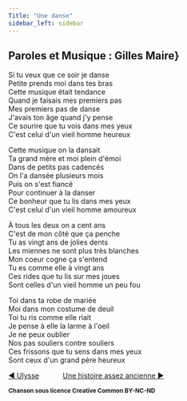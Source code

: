 ```yaml
---
Title: "Une danse"
sidebar_left: sidebar
---
```


## Paroles et Musique : Gilles Maire}
  
Si tu veux que ce soir je danse  
Petite prends moi dans tes bras  
Cette musique était tendance  
Quand je faisais mes premiers pas  
Mes premiers pas de danse  
J'avais ton âge quand j'y pense  
Ce sourire que tu vois dans mes yeux  
C'est celui d'un vieil homme heureux  
  
Cette musique on la dansait  
Ta grand mère et moi plein d'émoi  
Dans de petits pas cadencés  
On l'a dansée plusieurs mois  
Puis on s'est fiancé  
Pour continuer à la danser  
Ce bonheur que tu lis dans mes yeux  
C'est celui d'un vieil homme amoureux  
  
À tous les deux on a cent ans  
C'est de mon côté que ça penche  
Tu as vingt ans de jolies dents  
Les miennes ne sont plus très blanches  
Mon coeur cogne ça s'entend  
Tu es comme elle à vingt ans  
Ces rides que tu lis sur mes joues  
Sont celles d'un vieil homme un peu fou  
  
Toi dans ta robe de mariée  
Moi dans mon costume de deuil  
Toi tu ris comme elle riait  
Je pense à elle la larme à l'oeil  
Je ne peux oublier  
Nos pas souliers contre souliers  
Ces frissons que tu sens dans mes yeux  
Sont ceux d'un grand père heureux  


[ ◀ Ulysse](../ulysse) ​ ​ ​ ​ ​ ​ ​ ​ ​ ​ ​ ​[Une histoire assez ancienne ▶](../une_histoire_assez_ancienne)


<b><sub>Chanson sous licence Creative Common BY-NC-ND</sub></b>
